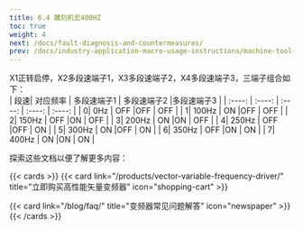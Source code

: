 ```yaml
---
title: 6.4 雕刻机宏400HZ
toc: true
weight: 4
next: /docs/fault-diagnosis-and-countermeasures/
prev: /docs/industry-application-macro-usage-instructions/machine-tool-macro-settings/
---
```


X1正转启停，X2多段速端子1，X3多段速端子2，X4多段速端子3，三端子组合如下：  
|  段速|    对应频率  | 多段速端子1 | 多段速端子2 |多段速端子3 | 
| :----: |    :----:   | :----:   | :----:   | :----:   | 
|  0|    0Hz  | OFF |OFF | OFF | 
|  1|    100Hz  | ON |OFF | OFF | 
|  2|    150Hz  | OFF |ON | OFF | 
|  3|    200Hz  | ON |ON | OFF | 
|  4|    250Hz  | OFF |OFF | ON | 
|  5|    300Hz  | ON |OFF | ON | 
|  6|    350Hz  | OFF |ON | ON | 
|  7|    400Hz  | ON |ON | ON | 


探索这些文档以便了解更多内容：

{{< cards >}}
  {{< card link="/products/vector-variable-frequency-driver/" title="立即购买高性能矢量变频器" icon="shopping-cart" >}}

  {{< card link="/blog/faq/" title="变频器常见问题解答" icon="newspaper" >}}
{{< /cards >}}	
